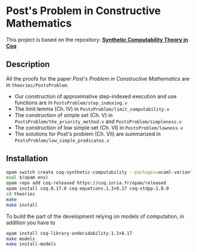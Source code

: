 # Post's Problem in Constructive Mathematics

This project is based on the repository: 
[**Synthetic Computability Theory in Coq**](https://github.com/uds-psl/coq-synthetic-computability)

## Description
All the proofs for the paper *Post's Problem in Constructive Mathematics* are in `theories/PostsProblem`.

- Our construction of approximative step-indexed execution and use functions are in `PostsProblem/step_indexing.v`
- The limit lemma (Ch. IV) in `PostsProblem/limit_computability.v`
- The construction of simple set (Ch. V) in `PostsProblem/the_priority_method.v` and `PostsProblem/simpleness.v`
- The construction of low simple set (Ch. VI) in `PostsProblem/lowness.v`
- The solutions for Post's problem (Ch. VII) are summarized in `PostsProblem/low_simple_predicates.v`


<!-- 



# Synthetic Computability Theory in Coq

## Meta

- Author(s):
  - Yannick Forster
  - Felix Jahn
  - Dominik Kirst
  - Fabian Kunze
  - Nils Lauermann
  - Niklas Mück
- Maintainer:
  - Yannick Forster ([**@yforster**](https://github.com/yfrster))
- License: [MIT License](LICENSE)
- Compatible Coq versions: 8.17
- Additional dependencies: 
  - the [`stdpp` library](https://gitlab.mpi-sws.org/iris/stdpp)
  - optionally, the [Coq Library of Undecidability Proofs](https://github.com/uds-psl/coq-library-undecidability)
- Coq namespace: `SyntheticComputability`
- Related publication(s):
  - [Church’s Thesis and Related Axioms in Coq’s Type Theory](https://drops.dagstuhl.de/opus/volltexte/2021/13455/) doi:[10.4230/LIPIcs.CSL.2021.21](https://doi.org/10.4230/LIPIcs.CSL.2021.21)
  - [Parametric Church’s Thesis: Synthetic Computability Without Choice](https://arxiv.org/abs/2112.11781) doi:[10.1007/978-3-030-93100-1_6](https://doi.org/10.1007/978-3-030-93100-1_6)
  - [Computability in Constructive Type Theory](https://ps.uni-saarland.de/~forster/thesis.php) doi:[10.22028/D291-35758 ](https://dx.doi.org/10.22028/D291-35758)
  - [Synthetic Kolmogorov Complexity in Coq](https://drops.dagstuhl.de/opus/volltexte/2022/16721/) doi:[10.4230/LIPIcs.ITP.2022.12](https://doi.org/10.4230/LIPIcs.ITP.2022.12)
  - [Constructive and Synthetic Reducibility Degrees: Post's Problem for Many-One and Truth-Table Reducibility in Coq](https://doi.org/10.4230/LIPIcs.CSL.2023.21) doi:[10.4230/LIPIcs.CSL.2023.21](https://doi.org/10.4230/LIPIcs.CSL.2023.21)
  - [A Computational Cantor-Bernstein and Myhill's Isomorphism Theorem in Constructive Type Theory (Proof Pearl)](https://hal.inria.fr/hal-03891390/file/myhill-cantor-cpp23.pdf) doi:[10.1145/3573105.3575690](https://doi.org/10.1145/3573105.3575690)
  - [Oracle Computability and Turing Reducibility in the Calculus of Inductive Constructions](https://arxiv.org/abs/2307.15543) doi:[10.48550/arXiv.2307.15543](https://doi.org/10.48550/arXiv.2307.15543)

## Description

This library contains results on synthetic computability theory.

- Equivalence proofs for various axioms of synthetic computability in `Axioms/Equivalence.v`
- Rice's theorem in `Basic/Rice.v`
- Myhill's isomorphism theorem in `Basic/Myhill.v`
- The existence of simple and hypersimple predicates in `ReducibilityDegrees.summary_reducibility_degrees.v`
- A proof that nonrandom numbers defined via Kolmogorov Complexity form a simple predicate in `KolmogorovComplexity/Kolmogorov_gen.v`
- A definition of oracle computability and Turing reducibility in `TuringReducibility/OracleComputability.v`
- A proof of Post's theorem (`PT`) in `TuringReducibility/SemiDec.v`
- A proof of Post's theorem about the arithmetical hierarchy in `PostsTheorem/PostsTheorem.v`
- A proof of the Kleene-Post theorem in `PostsTheorem/KleenePostTheorem.v` -->

## Installation

```sh
opam switch create coq-synthetic-computability --packages=ocaml-variants.4.14.0+options,ocaml-option-flambda
eval $(opam env)
opam repo add coq-released https://coq.inria.fr/opam/released
opam install coq.8.17.0 coq-equations.1.3+8.17 coq-stdpp.1.8.0
cd theories
make
make install
```

To build the part of the development relying on models of computation, in addition you have to 

```sh
opam install coq-library-undecidability.1.1+8.17
make models
make install-models
```
